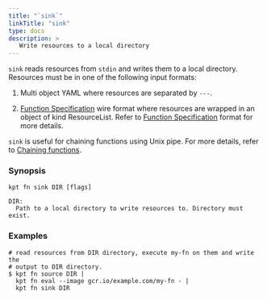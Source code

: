 ```yaml
---
title: "`sink`"
linkTitle: "sink"
type: docs
description: >
   Write resources to a local directory
---
```


<!--mdtogo:Short
   Write resources to a local directory
-->

`sink` reads resources from `stdin` and writes them to a local directory.
Resources must be in one of the following input formats:

  1. Multi object YAML where resources are separated by `---`.

  2. [Function Specification] wire format where resources are wrapped in an object
     of kind ResourceList. Refer to [Function Specification] format for more details.

`sink` is useful for chaining functions using Unix pipe. For more details,
refer to [Chaining functions].

### Synopsis

<!--mdtogo:Long-->

```shell
kpt fn sink DIR [flags]

DIR:
  Path to a local directory to write resources to. Directory must exist.
```

<!--mdtogo-->

### Examples

<!--mdtogo:Examples-->

```shell
# read resources from DIR directory, execute my-fn on them and write the
# output to DIR directory.
$ kpt fn source DIR |
  kpt fn eval --image gcr.io/example.com/my-fn - |
  kpt fn sink DIR
```

<!--mdtogo-->

[Chaining functions]: /book/04-using-functions/02-imperative-function-execution?id=chaining-functions-using-the-unix-pipe
[Function Specification]: /book/05-developing-functions/02-function-specification